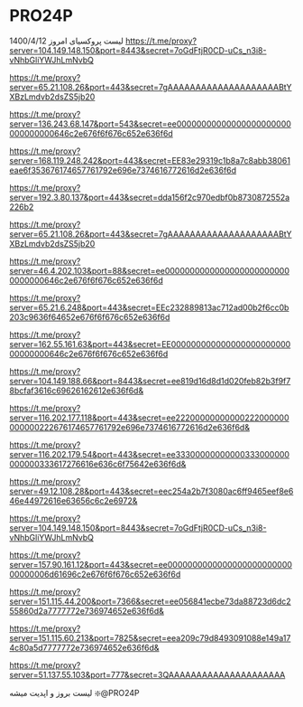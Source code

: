 # PRO24P
لیست پروکسیای امروز 1400/4/12
https://t.me/proxy?server=104.149.148.150&port=8443&secret=7oGdFtjR0CD-uCs_n3i8-vNhbGliYWJhLmNvbQ

https://t.me/proxy?server=65.21.108.26&port=443&secret=7gAAAAAAAAAAAAAAAAAAAABtYXBzLmdvb2dsZS5jb20

https://t.me/proxy?server=136.243.68.147&port=543&secret=ee00000000000000000000000000000000646c2e676f6f676c652e636f6d

https://t.me/proxy?server=168.119.248.242&port=443&secret=EE83e29319c1b8a7c8abb38061eae6f353676174657761792e696e7374616772616d2e636f6d

https://t.me/proxy?server=192.3.80.137&port=443&secret=dda156f2c970edbf0b8730872552a226b2

https://t.me/proxy?server=65.21.108.26&port=443&secret=7gAAAAAAAAAAAAAAAAAAAABtYXBzLmdvb2dsZS5jb20

https://t.me/proxy?server=46.4.202.103&port=88&secret=ee00000000000000000000000000000000646c2e676f6f676c652e636f6d

https://t.me/proxy?server=65.21.6.248&port=443&secret=EEc232889813ac712ad00b2f6cc0b203c9636f64652e676f6f676c652e636f6d

https://t.me/proxy?server=162.55.161.63&port=443&secret=EE00000000000000000000000000000000646c2e676f6f676c652e636f6d

https://t.me/proxy?server=104.149.188.66&port=8443&secret=ee819d16d8d1d020feb82b3f9f78bcfaf3616c69626162612e636f6d&

https://t.me/proxy?server=116.202.177.118&port=443&secret=ee22200000000000222000000000000222676174657761792e696e7374616772616d2e636f6d&

https://t.me/proxy?server=116.202.179.54&port=443&secret=ee33300000000000333000000000000333617276616e636c6f75642e636f6d&

https://t.me/proxy?server=49.12.108.28&port=443&secret=eec254a2b7f3080ac6ff9465eef8e646e44972616e63656c6c2e6972&

https://t.me/proxy?server=104.149.148.150&port=8443&secret=7oGdFtjR0CD-uCs_n3i8-vNhbGliYWJhLmNvbQ

https://t.me/proxy?server=157.90.161.12&port=443&secret=ee000000000000000000000000000000006d61696c2e676f6f676c652e636f6d

https://t.me/proxy?server=151.115.44.200&port=7366&secret=ee056841ecbe73da88723d6dc255860d2a7777772e736974652e636f6d&

https://t.me/proxy?server=151.115.60.213&port=7825&secret=eea209c79d8493091088e149a174c80a5d7777772e736974652e636f6d&

https://t.me/proxy?server=51.137.55.103&port=777&secret=3QAAAAAAAAAAAAAAAAAAAAA

لیست بروز و اپدیت میشه
❇️@PRO24P
